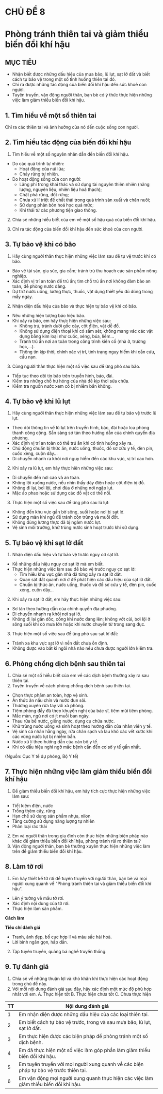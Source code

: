 # CHỦ ĐỀ 8
# Phòng tránh thiên tai và giảm thiểu biến đổi khí hậu

## MỤC TIÊU
- Nhận biết được những dấu hiệu của mưa bão, lũ lụt, sạt lở đất và biết cách tự bảo vệ trong một số tình huống thiên tai đó.
- Chỉ ra được những tác động của biến đổi khí hậu đến sức khoẻ con người.
- Tuyên truyền, vận động người thân, bạn bè có ý thức thực hiện những việc làm giảm thiểu biến đổi khí hậu.

## 1. Tìm hiểu về một số thiên tai

Chỉ ra các thiên tai và ảnh hưởng của nó đến cuộc sống con người.

## 2. Tìm hiểu tác động của biến đổi khí hậu
1. Tìm hiểu về một số nguyên nhân dẫn đến biến đổi khí hậu.
- Do các quá trình tự nhiên:
  - Hoạt động của núi lửa;
  - Cháy rừng tự nhiên.
- Do hoạt động sống của con người:
  - Lãng phí trong khai thác và sử dụng tài nguyên thiên nhiên (năng lượng, nguyên liệu, nhiên liệu hoá thạch);
  - Chặt phá rừng, đốt rừng;
  - Chưa xử lí triệt để chất thải trong quá trình sản xuất và chăn nuôi;
  - Sử dụng phân bón hoá học quá mức;
  - Khí thải từ các phương tiện giao thông.

2. Chia sẻ những hiểu biết của em về một số hậu quả của biến đổi khí hậu.

3. Chỉ ra tác động của biến đổi khí hậu đến sức khoẻ của con người.

## 3. Tự bảo vệ khi có bão
1. Hãy cùng người thân thực hiện những việc làm sau để tự vệ trước khi có bão.
- Bảo vệ tài sản, gia súc, gia cầm; tránh trú thu hoạch các sản phẩm nông nghiệp.
- Xác định vị trí an toàn để trú ẩn; tìm chỗ trú ẩn nơi không đảm bảo an toàn, dễ phòng nước dâng.
- Dự trữ nước uống, lương thực, thuốc, vật dụng thiết yếu đủ dùng trong mấy ngày.

2. Nhận diện dấu hiệu của bão và thực hiện tự bảo vệ khi có bão.
- Nêu những hiện tượng báo hiệu bão.
- Khi xảy ra bão, em hãy thực hiện những việc sau:
  - Không trú, tránh dưới gốc cây, cột điện, vật dễ đổ.
  - Không sử dụng điện thoại khi có sấm sét; không mang vác các vật dụng bằng kim loại như cuốc, xẻng, búa, liềm...
  - Tránh trú ẩn nơi an toàn trong công trình kiên cố (nhà ở, trường học,...).
  - Thông tin kịp thời, chính xác vị trí, tình trạng nguy hiểm khi cần cứu, cầu nạn.

3. Cùng người thân thực hiện một số việc sau để ứng phó sau bão.
- Tiếp tục theo dõi tin bão trên truyền hình, báo, đài.
- Kiểm tra những chỗ hư hỏng của nhà để kịp thời sửa chữa.
- Kiểm tra nguồn nước xem có bị nhiễm bẩn không.

## 4. Tự bảo vệ khi lũ lụt
1. Hãy cùng người thân thực hiện những việc làm sau để tự bảo vệ trước lũ lụt.
- Theo dõi thông tin về lũ lụt trên truyền hình, báo, đài hoặc loa phóng thanh công cộng. Sẵn sàng sơ tán theo hướng dẫn của chính quyền địa phương.
- Xác định vị trí an toàn có thể trú ẩn khi có tình huống xảy ra.
- Chủ động chuẩn bị thức ăn, nước uống, thuốc, đồ sơ cứu y tế, đèn pin, cuốc xẻng, cuộn dây...
- Di chuyển nhanh ra khỏi nơi nguy hiểm đến các khu vực, vị trí cao hơn.

2. Khi xảy ra lũ lụt, em hãy thực hiên những việc sau:
- Di chuyển đến nơi cao và an toàn.
- Không lội xuống nước, nếu nhìn thấy dây điện hoặc cột điện bị đổ.
- Không đi lại, bơi lội, chơi đùa ở những nơi ngập lụt.
- Mặc áo phao hoặc sử dụng các đồ vật có thể nổi.

3. Thực hiện một số việc sau để ứng phó sau lũ lụt:
- Không đến khu vực gần bờ sông, suối hoặc nơi bị sạt lở.
- Sử dụng màn khi ngủ để tránh côn trùng và muỗi đốt.
- Không dùng lương thực đã bị ngấm nước lụt.
- Vệ sinh môi trường, khử trùng nước sinh hoạt trước khi sử dụng.

## 5. Tự bảo vệ khi sạt lở đất
1. Nhận diện dấu hiệu và tự bảo vệ trước nguy cơ sạt lở.
- Kể những dấu hiệu nguy cơ sạt lở mà em biết.
- Thực hiện những việc làm sau để bảo vệ trước nguy cơ sạt lở:
  - Tìm hiểu khu vực gần nhà đã từng xảy ra sạt lở đất.
  - Quan sát đất quanh nơi ở để phát hiện các dấu hiệu của sạt lở đất.
  - Chuẩn bị thức ăn, nước uống, thuốc và đồ sơ cứu y tế, đèn pin, cuốc xẻng, cuộn dây...

2. Khi xảy ra sạt lở đất, em hãy thực hiện những việc sau:
- Sơ tán theo hướng dẫn của chính quyền địa phương.
- Di chuyển nhanh ra khỏi nơi sạt lở.
- Không đi lại gần dốc, cống khi nước đang lên; không vớt củi, bơi lội ở sông suối khi có mưa lớn hoặc khi nước chuyển từ trong sang đục.

3. Thực hiện một số việc sau để ứng phó sau sạt lở đất:
- Tránh xa khu vực sạt lở vì nền đất chưa ổn định.
- Không được vào bất kì ngôi nhà nào nếu chưa được người lớn kiểm tra.

## 6. Phòng chống dịch bệnh sau thiên tai
1. Chia sẻ một số hiểu biết của em về các dịch bệnh thường xảy ra sau thiên tai.
2. Tuyên truyền về cách phòng chống dịch bệnh sau thiên tai.
- Chọn thực phẩm an toàn, hợp vệ sinh.
- Ăn thức ăn nấu chín và nước đun sôi.
- Thường xuyên rửa tay với xà phòng.
- Tiêm phòng đầy đủ theo khuyến nghị của bác sĩ, tiêm mũi tiêm phòng.
- Mắc màn, ngủ nơi có ít muỗi ban ngày.
- Thau rửa bể nước, giếng nước, dụng cụ chứa nước.
- Khử trùng nước uống và sinh hoạt theo hướng dẫn của nhân viên y tế.
- Vệ sinh cá nhân hằng ngày, rửa chân sạch và lau khô các vết xước khi các vùng nước lụt bị nhiễm bẩn.
- Nước xử lí theo hướng dẫn của cán bộ y tế.
- Khi có dấu hiệu nghi ngờ mắc bệnh cần đến cơ sở y tế gần nhất.

(Nguồn: Cục Y tế dự phòng, Bộ Y tế)

## 7. Thực hiện những việc làm giảm thiểu biến đổi khí hậu
1. Để giảm thiểu biến đổi khí hậu, em hãy tích cực thực hiện những việc làm sau:
- Tiết kiệm điện, nước
- Trồng thêm cây, rừng
- Hạn chế sử dụng sản phẩm nhựa, nilon
- Tăng cường sử dụng năng lượng tự nhiên
- Phân loại rác thải

2. Em và người thân trong gia đình còn thực hiện những biện pháp nào khác để giảm thiểu biến đổi khí hậu, phòng tránh rủi ro thiên tai?
3. Vận động người thân, bạn bè thường xuyên thực hiện những việc làm trên để giảm thiểu biến đổi khí hậu.

## 8. Làm tờ rơi
1. Em hãy thiết kế tờ rơi để tuyên truyền với người thân, bạn bè và mọi người xung quanh về "Phòng tránh thiên tai và giảm thiểu biến đổi khí hậu".
- Lên ý tưởng về mẫu tờ rơi.
- Xác định nội dung của tờ rơi.
- Thực hiện làm sản phẩm.

**Cách làm**

**Tiêu chí đánh giá**
- Tranh, ảnh đẹp, bố cục hợp lí và màu sắc hài hoà.
- Lời bình ngắn gọn, hấp dẫn.

2. Tập tuyên truyền, quảng bá nghề truyền thống.

## 9. Tự đánh giá
1. Chia sẻ về những thuận lợi và khó khăn khi thực hiện các hoạt động trong chủ đề này.
2. Với mỗi nội dung đánh giá sau đây, hãy xác định một mức độ phù hợp nhất với em.
A. Thực hiện tốt
B. Thực hiện chưa tốt
C. Chưa thực hiện

| TT | Nội dung đánh giá |
|---|---|
| 1 | Em nhận diện được những dấu hiệu của các loại thiên tai. |
| 2 | Em biết cách tự bảo vệ trước, trong và sau mưa bão, lũ lụt, sạt lở đất. |
| 3 | Em thực hiện được các biện pháp để phòng tránh một số dịch bệnh. |
| 4 | Em đã thực hiện một số việc làm góp phần làm giảm thiểu biến đổi khí hậu. |
| 5 | Em tuyên truyền với mọi người xung quanh về các biện pháp tự bảo vệ trước thiên tai. |
| 6 | Em vận động mọi người xung quanh thực hiện các việc làm giảm thiểu biến đổi khí hậu. |
